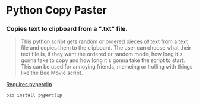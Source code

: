# Python Copy Paster
### Copies text to clipboard from a ".txt" file. 

> This python script gets random or ordered pieces of text from a text file and copies them to the clipboard. The user can choose what their text file is, if they want the ordered or random mode, how long it's gonna take to copy and how long it's gonna take the script to start. This can be used for annoying friends, memeing or trolling with things like the Bee Movie script.


[Requires pyperclip](https://pypi.org/project/pyperclip/)

`pip install pyperclip`
